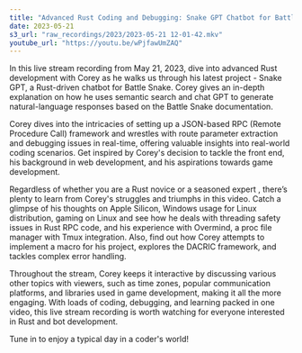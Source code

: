 ```yaml
---
title: "Advanced Rust Coding and Debugging: Snake GPT Chatbot for Battle Snake | Live Stream"
date: 2023-05-21
s3_url: "raw_recordings/2023/2023-05-21 12-01-42.mkv"
youtube_url: "https://youtu.be/wPjfawUmZAQ"
---
```


In this live stream recording from May 21, 2023, dive into advanced Rust development with Corey as he walks us through his latest project - Snake GPT, a Rust-driven chatbot for Battle Snake. Corey gives an in-depth explanation on how he uses semantic search and chat GPT to generate natural-language responses based on the Battle Snake documentation.

Corey dives into the intricacies of setting up a JSON-based RPC (Remote Procedure Call) framework and wrestles with route parameter extraction and debugging issues in real-time, offering valuable insights into real-world coding scenarios. Get inspired by Corey's decision to tackle the front end, his background in web development, and his aspirations towards game development.

Regardless of whether you are a Rust novice or a seasoned expert , there’s plenty to learn from Corey's struggles and triumphs in this video. Catch a glimpse of his thoughts on Apple Silicon, Windows usage for Linux distribution, gaming on Linux and see how he deals with threading safety issues in Rust RPC code, and his experience with Overmind, a proc file manager with Tmux integration. Also, find out how Corey attempts to implement a macro for his project, explores the DACRIC framework, and tackles complex error handling.

Throughout the stream, Corey keeps it interactive by discussing various other topics with viewers, such as time zones, popular communication platforms, and libraries used in game development, making it all the more engaging. With loads of coding, debugging, and learning packed in one video, this live stream recording is worth watching for everyone interested in Rust and bot development.

Tune in to enjoy a typical day in a coder's world!
